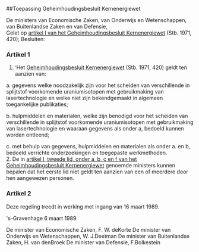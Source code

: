 <meta http-equiv='Content-Type' content='text/html; charset=utf-8' />

##Toepassing Geheimhoudingsbesluit Kernenergiewet

De ministers van Economische Zaken, van Onderwijs en Wetenschappen, van Buitenlandse Zaken en van Defensie,  
Gelet op [artikel I van het Geheimhoudingsbesluit Kernenergiewet](../../../../../AMvB/geheimhoudingsbesluit/kernenergiewet/BWBR0002768/README.md) (Stb. 1971, 420);
Besluiten:    

### Artikel  1  

1.  ‘Het [Geheimhoudingsbesluit Kernenergiewet](../../../../../AMvB/geheimhoudingsbesluit/kernenergiewet/BWBR0002768/README.md) (Stb. 1971, 420) geldt ten aanzien van: 

a. gegevens welke noodzakelijk zijn voor het scheiden van verschillende in splijtstof voorkomende uraniumisotopen met gebruikmaking van lasertechnologie en welke niet zijn bekendgemaakt in algemeen toegankelijke publikaties;  

b. hulpmiddelen en materialen, welke zijn benodigd voor het scheiden van verschillende in splijtstof voorkomende uraniumisotopen met gebruikmaking van lasertechnologie en waaraan gegevens als onder a, bedoeld kunnen worden ontleend;  

c. met behulp van gegevens, hulpmiddelen en materialen als onder a. en b, bedoeld verrichte onderzoekingen en toegepaste werkmethoden.     
2.  De in [artikel I, tweede lid, onder a, b, c en f van het Geheimhoudingsbesluit Kernenergiewet](../../../../../AMvB/geheimhoudingsbesluit/kernenergiewet/BWBR0002768/README.md) genoemde ministers kunnen bepalen dat het eerste lid niet geldt ten aanzien van een of meerdere door hen aangewezen personen.   

### Artikel  2  

Deze regeling treedt in werking met ingang van 16 maart 1989.  

's-Gravenhage 
6 maart 1989    

De 
minister van Economische Zaken, 
F. W. deKorte De 
minister van Onderwijs en Wetenschappen, 
W. J.Deetman De 
minister van Buitenlandse Zaken, 
H. van denBroek De 
minister van Defensie, 
F.Bolkestein    
